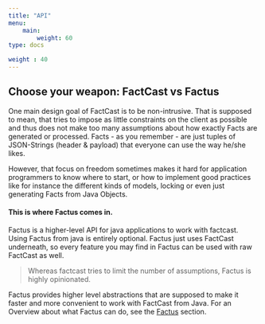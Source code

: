 ```yaml
---
title: "API"
menu:
    main:
        weight: 60
type: docs

weight : 40
---
```


## Choose your weapon: FactCast vs Factus

One main design goal of FactCast is to be non-intrusive. That is supposed to mean, that tries to impose as little
constraints on the client as possible and thus does not make too many assumptions about how exactly Facts are generated
or processed. Facts - as you remember - are just tuples of JSON-Strings (header & payload) that everyone can use the way
he/she likes.

However, that focus on freedom sometimes makes it hard for application programmers to know where to start, or how to
implement good practices like for instance the different kinds of models, locking or even just generating Facts from
Java Objects.

#### This is where Factus comes in.

Factus is a higher-level API for java applications to work with factcast. Using Factus from java is entirely optional.
Factus just uses FactCast underneath, so every feature you may find in Factus can be used with raw FactCast as well.

> Whereas factcast tries to limit the number of assumptions, Factus is highly opinionated.

Factus provides higher level abstractions that are supposed to make it faster and more convenient to work with FactCast
from Java. For an Overview about what Factus can do, see the [Factus](/usage/factus) section.     


 


